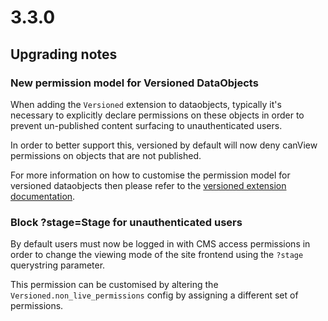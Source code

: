 # 3.3.0

## Upgrading notes

### New permission model for Versioned DataObjects

When adding the `Versioned` extension to dataobjects, typically it's necessary to explicitly declare
permissions on these objects in order to prevent un-published content surfacing to unauthenticated users.

In order to better support this, versioned by default will now deny canView permissions on objects
that are not published.

For more information on how to customise the permission model for versioned dataobjects then please
refer to the [versioned extension documentation](../developer_guides/model/versioning).

### Block ?stage=Stage for unauthenticated users

By default users must now be logged in with CMS access permissions in order to change the viewing
mode of the site frontend using the `?stage` querystring parameter.

This permission can be customised by altering the `Versioned.non_live_permissions`
config by assigning a different set of permissions.
